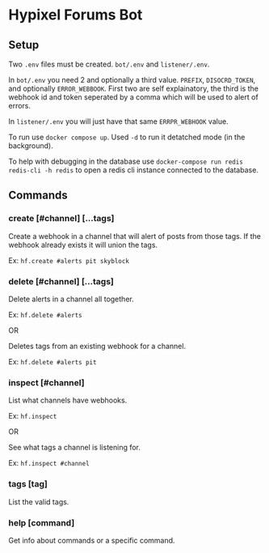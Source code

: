 # Hypixel Forums Bot

## Setup

Two `.env` files must be created. `bot/.env` and `listener/.env`.

 In `bot/.env` you need 2 and optionally a third value. `PREFIX`, `DISOCRD_TOKEN`, and optionally `ERROR_WEBBOOK`.
 First two are self explainatory, the third is the webhook id and token seperated by a comma which will be used to alert of errors.
 
 In `listener/.env` you will just have that same `ERRPR_WEBHOOK` value.
 
 To run use `docker compose up`. Used `-d` to run it detatched mode (in the background).
 
 To help with debugging in the database use `docker-compose run redis redis-cli -h redis` to open a redis cli instance connected to the database.

## Commands

### create \[#channel] [...tags]

Create a webhook in a channel that will alert of posts from those tags. If the webhook already exists it will union the tags.

Ex: `hf.create #alerts pit skyblock`

### delete \[#channel] [...tags]

Delete alerts in a channel all together.

Ex: `hf.delete #alerts`

OR 

Deletes tags from an existing webhook for a channel.

Ex: `hf.delete #alerts pit`

### inspect [#channel]

List what channels have webhooks.

Ex: `hf.inspect`

OR

See what tags a channel is listening for.

Ex: `hf.inspect #channel`

### tags [tag]

List the valid tags.

### help [command]

Get info about commands or a specific command.
